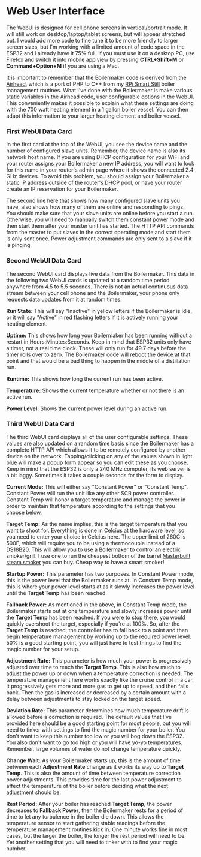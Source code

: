 # Web User Interface

The WebUI is designed for cell phone screens in vertical/portrait mode. It will still work on desktop/laptop/tablet screens, but will appear stretched out. I would add more code to fine tune it to be more friendly to larger screen sizes, but I'm working with a limited amount of code space in the ESP32 and I already have it 75% full. If you must use it on a desktop PC, use Firefox and switch it into mobile app view by pressing **CTRL+Shift+M** or **Command+Option+M** if you are using a Mac.

It is important to remember that the Boilermaker code is derived from the [Airhead](https://github.com/larry-athey/airhead), which is a port of PHP to C++ from my [RPi Smart Still](https://github.com/larry-athey/rpi-smart-still) boiler management routines. What I've done with the Boilermaker is make various static variables in the Airhead code, user configurable options in the WebUI. This conveniently makes it possible to explain what these settings are doing with the 700 watt heating element in a 1 gallon boiler vessel. You can then adapt this information to your larger heating element and boiler vessel.

### First WebUI Data Card

In the first card at the top of the WebUI, you see the device name and the number of configured slave units. Remember, the device name is also its network host name. If you are using DHCP configuration for your WiFi and your router assigns your Boilermaker a new IP address, you will want to look for this name in your router's admin page where it shows the connected 2.4 GHz devices. To avoid this problem, you should assign your Boilermaker a static IP address outside of the router's DHCP pool, or have your router create an IP reservation for your Boilermaker.

The second line here that shows how many configured slave units you have, also shows how many of them are online and responding to pings. You should make sure that your slave units are online before you start a run. Otherwise, you will need to manually switch them constant power mode and then start them after your master unit has started. The HTTP API commands from the master to put slaves in the correct operating mode and start them is only sent once. Power adjustment commands are only sent to a slave if it is pinging.

### Second WebUI Data Card

The second WebUI card displays live data from the Boilermaker. This data in the following two WebUI cards is updated at a random time period anywhere from 4.5 to 5.5 seconds. There is not an actual continuous data stream between your cell phone and the Boilermaker, your phone only requests data updates from it at random times.

**Run State:** This will say "Inactive" in yellow letters if the Boilermaker is idle, or it will say "Active" in red flashing letters if it is actively running your heating element.

**Uptime:** This shows how long your Boilermaker has been running without a restart in Hours:Minutes:Seconds. Keep in mind that ESP32 units only have a timer, not a real time clock. These will only run for 49.7 days before the timer rolls over to zero. The Boilermaker code will reboot the device at that point and that would be a bad thing to happen in the middle of a distillation run.

**Runtime:** This shows how long the current run has been active.

**Temperature:** Shows the current temperature whether or not there is an active run.

**Power Level:** Shows the current power level during an active run.

### Third WebUI Data Card

The third WebUI card displays all of the user configurable settings. These values are also updated on a random time basis since the Boilermaker has a complete HTTP API which allows it to be remotely configured by another device on the network. Tapping/clicking on any of the values shown in light blue will make a popup form appear so you can edit these as you choose. Keep in mind that the ESP32 is only a 240 MHz computer, its web server is a bit laggy. Sometimes it takes a couple seconds for the form to display.

**Current Mode:** This will either say "Constant Power" or "Constant Temp". Constant Power will run the unit like any other SCR power controller. Constant Temp will honor a target temperature and manage the power in order to maintain that temperature according to the settings that you choose below.

**Target Temp:** As the name implies, this is the target temperature that you want to shoot for. Everything is done in Celcius at the hardware level, so you need to enter your choice in Celcius here. The upper limit of 260C is 500F, which will require you to be using a thermocouple instead of a DS18B20. This will allow you to use a Boilermaker to control an electric smoker/grill. I use one to run the cheapest bottom of the barrel [Masterbuilt steam smoker](https://www.amazon.com/gp/product/B07VRJQXGL/) you can buy. Cheap way to have a smart smoker!

**Startup Power:** This parameter has two purposes. In Constant Power mode, this is the power level that the Boilermaker runs at. In Constant Temp mode, this is where your power level starts at as it slowly increases the power level until the **Target Temp** has been reached.

**Fallback Power:** As mentioned in the above, in Constant Temp mode, the Boilermaker starts out at one temperature and slowly increases power until the **Target Temp** has been reached. If you were to stop there, you would quickly overshoot the target, especially if you're at 100%. So, after the **Target Temp** is reached, the controller has to fall back to a point and then begin temperature management by working up to the required power level. 50% is a good starting point, you will just have to test things to find the magic number for your setup.

**Adjustment Rate:** This parameter is how much your power is progressively adjusted over time to reach the **Target Temp**. This is also how much to adjust the power up or down when a temperature correction is needed. The temperature management here works exactly like the cruise control in a car. It progressively gets more and more gas to get up to speed, and then falls back. Then the gas is increased or decreased by a certain amount with a delay between adjustments to stay locked on the target speed.

**Deviation Rate:** This parameter determines how much temperature drift is allowed before a correction is required. The default values that I've provided here should be a good starting point for most people, but you will need to tinker with settings to find the magic number for your boiler. You don't want to keep this number too low or you will bog down the ESP32. You also don't want to go too high or you will have yo-yo temperatures. Remember, large volumes of water do not change temperature quickly.

**Change Wait:** As your Boilermaker starts up, this is the amount of time between each **Adjustment Rate** change as it works its way up to **Target Temp**. This is also the amount of time between temperature correction power adjustments. This provides time for the last power adjustment to affect the temperature of the boiler before deciding what the next adjustment should be.

**Rest Period:** After your boiler has reached **Target Temp**, the power decreases to **Fallback Power**, then the Boilermaker rests for a period of time to let any turbulence in the boiler die down. This allows the temperature sensor to start gathering stable readings before the temperature management routines kick in. One minute works fine in most cases, but the larger the boiler, the longer the rest period will need to be. Yet another setting that you will need to tinker with to find your magic number.
